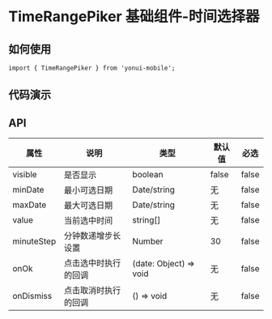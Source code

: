 # TimeRangePiker 基础组件-时间选择器
## 如何使用

```
import { TimeRangePiker } from 'yonui-mobile';

```

## 代码演示


## API

属性 | 说明 | 类型 | 默认值 | 必选
----|-----|------|------|------
visible | 是否显示 | boolean | false | false
minDate | 最小可选日期 | Date/string | 无 | false
maxDate | 最大可选日期 | Date/string | 无 | false
value | 当前选中时间 | string[] | 无 | false
minuteStep | 分钟数递增步长设置 | Number | 30 | false
onOk | 点击选中时执行的回调 | (date: Object) => void | 无 | false
onDismiss | 点击取消时执行的回调 | () => void | 无 | false

